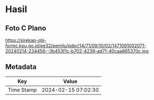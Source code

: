 # Hasil

## Foto C Plano

https://sirekap-obj-formc.kpu.go.id/ee32/pemilu/pdpr/14/71/09/10/02/1471091002071-20240214-234456--3b453f1c-b702-4239-ad71-40caa865370c.jpg


## Metadata

| Key        | Value               |
| ---------- | ------------------- |
| Time Stamp | 2024-02-15 07:02:30 |



